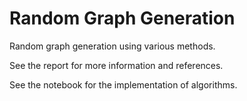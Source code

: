# Random Graph Generation
Random graph generation using various methods.

See the report for more information and references.

See the notebook for the implementation of algorithms.
